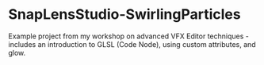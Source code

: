 # SnapLensStudio-SwirlingParticles
Example project from my workshop on advanced VFX Editor techniques - includes an introduction to GLSL (Code Node), using custom attributes, and glow.
